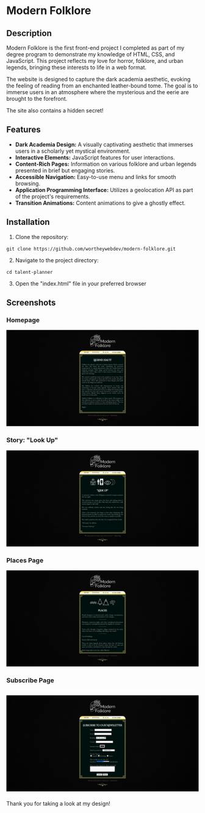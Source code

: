 # Modern Folklore

## Description
Modern Folklore is the first front-end project I completed as part of my degree program to demonstrate my knowledge of HTML, CSS, and JavaScript. This project reflects my love for horror, folklore, and urban legends, bringing these interests to life in a web format.

The website is designed to capture the dark academia aesthetic, evoking the feeling of reading from an enchanted leather-bound tome. The goal is to immerse users in an atmosphere where the mysterious and the eerie are brought to the forefront.

The site also contains a hidden secret!

## Features
- **Dark Academia Design:** A visually captivating aesthetic that immerses users in a scholarly yet mystical environment.  
- **Interactive Elements:** JavaScript features for user interactions.  
- **Content-Rich Pages:** Information on various folklore and urban legends presented in brief but engaging stories.   
- **Accessible Navigation:** Easy-to-use menu and links for smooth browsing.  
- **Application Programming Interface:** Utilizes a geolocation API as part of the project's requirements.
- **Transition Animations:** Content animations to give a ghostly effect.

## Installation
1. Clone the repository:
~~~
git clone https://github.com/wortheywebdev/modern-folklore.git
~~~
2. Navigate to the project directory:
~~~
cd talent-planner
~~~
3. Open the "index.html" file in your preferred browser

## Screenshots

### Homepage
![Homepage](https://raw.githubusercontent.com/WortheyWebDev/modern-folklore/main/screenshots/modern-folklore-home.png)

### Story: "Look Up"
![Look Up](https://raw.githubusercontent.com/WortheyWebDev/modern-folklore/main/screenshots/modern-folklore-look-up.png)

### Places Page
![Places](https://raw.githubusercontent.com/WortheyWebDev/modern-folklore/main/screenshots/modern-folklore-places.png)

### Subscribe Page
![Subscribe](https://raw.githubusercontent.com/WortheyWebDev/modern-folklore/main/screenshots/modern-folklore-subscribe.png)
---

Thank you for taking a look at my design! 
